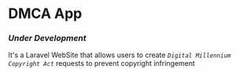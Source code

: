 # DMCA App

### *Under Development*

It's a Laravel WebSite that allows users to create *`Digital Millennium Copyright Act`* requests to prevent copyright infringement
